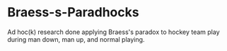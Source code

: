 # Braess-s-Paradhocks
Ad hoc(k) research done applying Braess's paradox to hockey team play during man down, man up, and normal playing.
